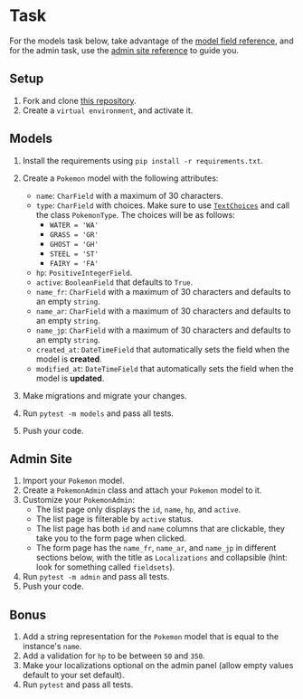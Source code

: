 # Task

For the models task below, take advantage of the [model field reference](https://docs.djangoproject.com/en/4.0/ref/models/fields/), and for the admin task, use the [admin site reference](https://docs.djangoproject.com/en/4.0/ref/contrib/admin/) to guide you.

## Setup

1. Fork and clone [this repository](https://github.com/JoinCODED/TASK-Django-M3-Admin).
2. Create a `virtual environment`, and activate it.

## Models

1. Install the requirements using `pip install -r requirements.txt`.
2. Create a `Pokemon` model with the following attributes:

   - `name`: `CharField` with a maximum of 30 characters.
   - `type`: `CharField` with choices. Make sure to use [`TextChoices`](https://docs.djangoproject.com/en/4.0/ref/models/fields/#enumeration-types) and call the class `PokemonType`. The choices will be as follows:
     - `WATER = 'WA'`
     - `GRASS = 'GR'`
     - `GHOST = 'GH'`
     - `STEEL = 'ST'`
     - `FAIRY = 'FA'`
   - `hp`: `PositiveIntegerField`.
   - `active`: `BooleanField` that defaults to `True`.
   - `name_fr`: `CharField` with a maximum of 30 characters and defaults to an empty `string`.
   - `name_ar`: `CharField` with a maximum of 30 characters and defaults to an empty `string`.
   - `name_jp`: `CharField` with a maximum of 30 characters and defaults to an empty `string`.
   - `created_at`: `DateTimeField` that automatically sets the field when the model is **created**.
   - `modified_at`: `DateTimeField` that automatically sets the field when the model is **updated**.

3. Make migrations and migrate your changes.
4. Run `pytest -m models` and pass all tests.
5. Push your code.

## Admin Site

1. Import your `Pokemon` model.
2. Create a `PokemonAdmin` class and attach your `Pokemon` model to it.
3. Customize your `PokemonAdmin`:
   - The list page only displays the `id`, `name`, `hp`, and `active`.
   - The list page is filterable by `active` status.
   - The list page has both `id` and `name` columns that are clickable, they take you to the form page when clicked.
   - The form page has the `name_fr`, `name_ar`, and `name_jp` in different sections below, with the title as `Localizations` and collapsible (hint: look for something called `fieldsets`).
4. Run `pytest -m admin` and pass all tests.
5. Push your code.

## Bonus

1. Add a string representation for the `Pokemon` model that is equal to the instance's `name`.
2. Add a validation for `hp` to be between `50` and `350`.
3. Make your localizations optional on the admin panel (allow empty values default to your set default).
4. Run `pytest` and pass all tests.
